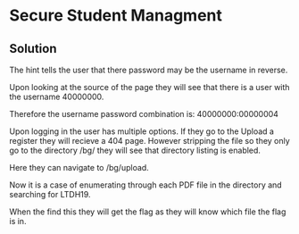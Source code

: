 # Secure Student Managment

## Solution

The hint tells the user that there password may be the username in reverse.

Upon looking at the source of the page they will see that there is a user with the username 40000000.

Therefore the username password combination is:
40000000:00000004

Upon logging in the user has multiple options.
If they go to the Upload a register they will recieve a 404 page. However stripping the file so they only go to the directory /bg/ they will see that directory listing is enabled.

Here they can navigate to /bg/upload.

Now it is a case of enumerating through each PDF file in the directory and searching for LTDH19.

When the find this they will get the flag as they will know which file the flag is in. 
